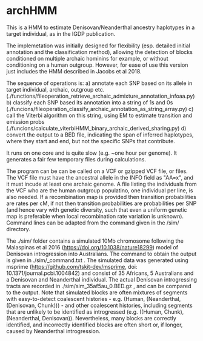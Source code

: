 # archHMM
This is a HMM to estimate Denisovan/Neanderthal ancestry haplotypes in a target individual, as in the IGDP publication.

The implemetation was initially designed for flexibility (esp. detailed initial annotation and the classification method), allowing the detection of blocks conditioned on multiple archaic hominins for example, or without conditioning on a human outgroup. However, for ease of use this version just includes the HMM described in Jacobs et al 2018.

The sequence of operations is:
a) annotate each SNP based on its allele in target individual, archaic, outgroup etc. (./functions/fileoperation_retrieve_archaic_admixture_annotation_infoaa.py)
b) classify each SNP based its annotation into a string of 1s and 0s (./funcions/fileoperation_classify_archaic_annotation_as_string_array.py)
c) call the Viterbi algorithm on this string, using EM to estimate transition and emission probs (./funcions/calculate_viterbiHMM_binary_archaic_derived_sharing.py)
d) convert the output to a BED file, indicating the span of inferred haplotypes, where they start and end, but not the specific SNPs that contribute.

It runs on one core and is quite slow (e.g. ~one hour per genome). It generates a fair few temporary files during calculations.

The program can be can be called on a VCF or gzipped VCF file, or files. The VCF file must have the ancestral allele in the INFO field as "AA=x", and it must incude at least one archaic genome. A file listing the individuals from the VCF who are the human outgroup populatino, one individual per line, is also needed. If a recombination map is provided then transition probabilities are rates per cM, if not then transition probabilities are probabilities per SNP (and hence vary with genetic diversity, such that even a uniform genetic map is preferable when local recombination rate variation is unknown). Command lines can be adapted from the command given in the /sim/ directory.

The ./sim/ folder contains a simulated 10Mb chromosome following the Malaspinas et al 2016 (https://doi.org/10.1038/nature18299) model of Denisovan introgression into Australians. The command to obtain the output is given in ./sim/\_command.txt . The simulated data was generated using msprime (https://github.com/tskit-dev/msprime, doi: 10.1371/journal.pcbi.1004842) and consist of 35 Africans, 5 Australians and a Denisovan and Neanderthal individual. The actual Denisovan introgressing tracts are recorded in ./sim/sim_35af5au_0.BED.gz , and can be compared to the output. Note that simulated blocks are often mixtures of segments with easy-to-detect coalescent histories - e.g. (Human, (Neanderthal, (Denisovan, Chunk))) - and other coalescent histories, including segments that are unlikely to be identified as introgressed (e.g. ((Human, Chunk), (Neanderthal, Denisovan)). Nevertheless, many blocks are correctly identified, and incorrectly identified blocks are often short or, if longer, caused by Neanderthal introgression.

